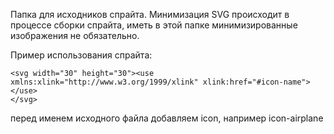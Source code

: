 Папка для исходников спрайта. Минимизация SVG происходит в процессе сборки спрайта, иметь в этой папке минимизированные изображения не обязательно.

Пример использования спрайта:
```
<svg width="30" height="30"><use xmlns:xlink="http://www.w3.org/1999/xlink" xlink:href="#icon-name"></use>
</svg> 
```
перед именем исходного файла добавляем icon, например icon-airplane

